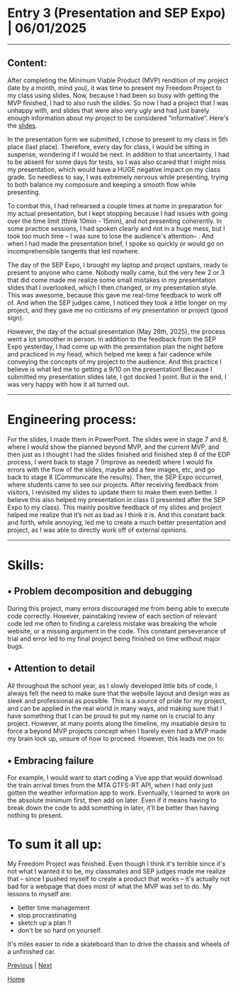 # Entry 3 (Presentation and SEP Expo) | 06/01/2025
___
## Content: 
After completing the Minimum Viable Product (MVP) rendition of my project (late by a month, mind you), it was time to present my Freedom Project to my class using slides. Now, because I had been so busy with getting the MVP finished, I had to also rush the slides. So now I had a project that I was unhappy with, and slides that were also very ugly and had just barely enough information about my project to be considered “informative”. Here's the [slides](https://docs.google.com/presentation/d/14FONPfXQjYcgJS7oMwjDGHwwHREF7zywOIUEdxERbAk/edit?usp=sharing).

In the presentation form we submitted, I chose to present to my class in 5th place (last place). Therefore, every day for class, I would be sitting in suspense, wondering if I would be next. In addition to that uncertainty, I had to be absent for some days for tests, so I was also scared that I might miss my presentation, which would have a HUGE negative impact on my class grade. So needless to say, I was extremely nervous while presenting, trying to both balance my composure and keeping a smooth flow while presenting.

To combat this, I had rehearsed a couple times at home in preparation for my actual presentation, but I kept stopping because I had issues with going over the time limit (think 10min - 15min), and not presenting coherently. In some practice sessions, I had spoken clearly and not in a huge mess, but I took too much time – I was sure to lose the audience's attention– . And when I had made the presentation brief, I spoke so quickly or would go on incomprehensible tangents that led nowhere. 

The day of the SEP Expo, I brought my laptop and project upstairs, ready to present to anyone who came. Nobody really came, but the very few 2 or 3 that did come made me realize some small mistakes in my presentation slides that I overlooked, which I then changed, or my presentation style. This was awesome, because this gave me real-time feedback to work off of. And when the SEP judges came, I noticed they took a little longer on my project, and they gave me no criticisms of my presentation or project (good sign).

However, the day of the actual presentation (May 28th, 2025), the process went a lot smoother in person. In addition to the feedback from the SEP Expo yesterday, I had come up with the presentation plan the night before and practiced in my head, which helped me keep a fair cadence while conveying the concepts of my project to the audience. And this practice I believe is what led me to getting a 9/10 on the presentation! Because I submitted my presentation slides late, I got docked 1 point. But in the end, I was very happy with how it all turned out. 
___

# Engineering process:
For the slides, I made them in PowerPoint. The slides were in stage 7 and 8, where I would show the planned beyond MVP, and the current MVP, and then just as I thought I had the slides finished and finished step 8 of the EDP process, I went back to stage 7 (Improve as needed) where I would fix errors with the flow of the slides, maybe add a few images, etc, and go back to stage 8 (Communicate the results). Then, the SEP Expo occurred, where students came to see our projects. After receiving feedback from visitors, I revisited my slides to update them to make them even better. I believe this also helped my presentation in class (I presented after the SEP Expo to my class). This mainly positive feedback of my slides and project helped me realize that it’s not as bad as I think it is. And this constant back and forth, while annoying, led me to create a much better presentation and project, as I was able to directly work off of external opinions.
___

# Skills:
## • Problem decomposition and debugging
During this project, many errors discouraged me from being able to execute code correctly. However, painstaking review of each section of relevant code led me often to finding a careless mistake was breaking the whole website, or a missing argument in the code. This constant perseverance of trial and error led to my final project being finished on time without major bugs.

## • Attention to detail
All throughout the school year, as I slowly developed little bits of code, I always felt the need to make sure that the website layout and design was as sleek and professional as possible. This is a source of pride for my project, and can be applied in the real world in many ways, and making sure that I have something that I can be proud to put my name on is crucial to any project. However, at many points along the timeline, my insatiable desire to force a beyond MVP projects concept when I barely even had a MVP made my brain lock up, unsure of how to proceed. However, this leads me on to:

## • Embracing failure
For example, I would want to start coding a Vue app that would download the train arrival times from the MTA GTFS-RT API, when I had only just gotten the weather information app to work. Eventually, I learned to work on the absolute minimum first, then add on later. Even if it means having to break down the code to add something in later, it’ll be better than having nothing to present. 

# To sum it all up: 
My Freedom Project was finished. Even though I think it's terrible since it's not what I wanted it to be, my classmates and SEP judges made me realize that – since I pushed myself to create a product that works – it's actually not bad for a webpage that does most of what the MVP was set to do. My lessons to myself are:
* better time management
* stop procrastinating
* sketch up a plan !!
* don't be so hard on yourself.

It's miles easier to ride a skateboard than to drive the chassis and wheels of a unfinished car.

[Previous](entry08.md) | [Next](entry10.md)

[Home](../README.md)
